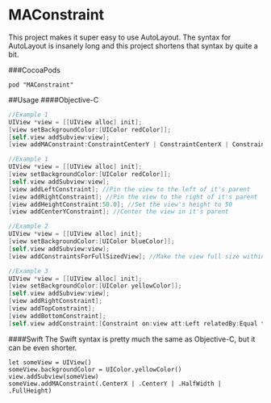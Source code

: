 # MAConstraint
This project makes it super easy to use AutoLayout. The syntax for AutoLayout is insanely long and this project shortens that syntax by quite a bit.

###CocoaPods
```
pod "MAConstraint"
```

##Usage
####Objective-C
```Objective-C
//Example 1
UIView *view = [[UIView alloc] init];
[view setBackgroundColor:[UIColor redColor]];
[self.view addSubview:view];
[view addMAConstraint:ConstraintCenterY | ConstraintCenterX | ConstraintFullHeight | ConstraintHalfWidth];

//Example 1
UIView *view = [[UIView alloc] init];
[view setBackgroundColor:[UIColor redColor]];
[self.view addSubview:view];
[view addLeftConstraint]; //Pin the view to the left of it's parent
[view addRightConstraint]; //Pin the view to the right of it's parent
[view addHeightConstraint:50.0]; //Set the view's height to 50
[view addCenterYConstraint]; //Center the view in it's parent

//Example 2
UIView *view = [[UIView alloc] init];
[view setBackgroundColor:[UIColor blueColor]];
[self.view addSubview:view];
[view addConstraintsForFullSizedView]; //Make the view full size within it's parent

//Example 3
UIView *view = [[UIView alloc] init];
[view setBackgroundColor:[UIColor yellowColor]];
[self.view addSubview:view];
[view addRightConstraint];
[view addTopConstraint];
[view addBottomConstraint];
[self.view addConstraint:[Constraint on:view att:Left relatedBy:Equal to:self.view att:Left multiplier:1.0 const:30]]; //30 from the left
```

####Swift
The Swift syntax is pretty much the same as Objective-C, but it can be even shorter.
```
let someView = UIView()
someView.backgroundColor = UIColor.yellowColor()
view.addSubview(someView)
someView.addMAConstraint(.CenterX | .CenterY | .HalfWidth | .FullHeight)
```